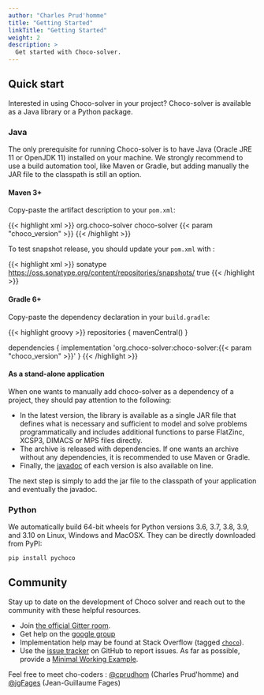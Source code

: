 ```yaml
---
author: "Charles Prud'homme"
title: "Getting Started"
linkTitle: "Getting Started"
weight: 2
description: >
  Get started with Choco-solver.
---
```

## Quick start

Interested in using Choco-solver in your project?
Choco-solver is available as a Java library or a Python package.

### Java
The only prerequisite for running Choco-solver is to have Java (Oracle JRE 11 or OpenJDK 11) installed on your machine.
We strongly recommend to use a build automation tool, like Maven or Gradle, but adding manually the JAR file to the classpath is still an option.


#### Maven 3+

Copy-paste the artifact description to your `pom.xml`:

{{< highlight xml >}}
<dependency>
   <groupId>org.choco-solver</groupId>
   <artifactId>choco-solver</artifactId>
   <version>{{< param "choco_version" >}}</version>
</dependency>
{{< /highlight >}}

To test snapshot release, you should update your `pom.xml` with :

{{< highlight xml >}}
<repository>
    <id>sonatype</id>
    <url>https://oss.sonatype.org/content/repositories/snapshots/</url>
    <snapshots>
        <enabled>true</enabled>
    </snapshots>
</repository>
{{< /highlight >}}

#### Gradle 6+

Copy-paste the dependency declaration in your `build.gradle`:

{{< highlight groovy >}}
repositories {
    mavenCentral()
}

dependencies {
    implementation 'org.choco-solver:choco-solver:{{< param "choco_version" >}}'
}
{{< /highlight >}}

#### As a stand-alone application

When one wants to manually add choco-solver as a dependency of a project, they should pay attention to the following:

- In the latest version, the library is available as a single JAR file that defines what is necessary and sufficient to model and solve problems programmatically and includes additional functions to parse FlatZinc, XCSP3, DIMACS or MPS files directly.
- The archive is released with dependencies. If one wants an archive without any dependencies, it is recommended to use Maven or Gradle.
- Finally, the [javadoc](https://javadoc.io/doc/org.choco-solver/choco-solver/latest/org.chocosolver/module-summary.html) of each version is also available on line.

The next step is simply to add the jar file to the classpath of your application and eventually the javadoc.

### Python

We automatically build 64-bit wheels for Python versions 3.6, 3.7, 3.8, 3.9, and 3.10 on Linux, Windows and MacOSX. They can be directly downloaded from PyPI:

```bash
pip install pychoco
```


## Community

Stay up to date on the development of Choco solver and reach out to the community with these helpful resources.

- Join [the official Gitter room](https://gitter.im/chocoteam/choco-solver#).
- Get help on the [google group](https://groups.google.com/forum/#!forum/choco-solver)
- Implementation help may be found at Stack Overflow (tagged [`choco`](https://stackoverflow.com/questions/tagged/choco)).
- Use the [issue tracker](https://github.com/chocoteam/choco-solver/issues) on GitHub to report issues. As far as possible, provide a [Minimal Working Example](https://en.wikipedia.org/wiki/Minimal_Working_Example).


Feel free to meet cho-coders : [@cprudhom](https://github.com/cprudhom) (Charles Prud'homme) and [@jgFages](https://github.com/jgFages) (Jean-Guillaume Fages) 

